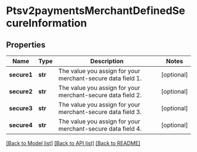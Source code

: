 # Ptsv2paymentsMerchantDefinedSecureInformation

## Properties
Name | Type | Description | Notes
------------ | ------------- | ------------- | -------------
**secure1** | **str** | The value you assign for your merchant-secure data field 1.  | [optional] 
**secure2** | **str** | The value you assign for your merchant-secure data field 2.  | [optional] 
**secure3** | **str** | The value you assign for your merchant-secure data field 3.  | [optional] 
**secure4** | **str** | The value you assign for your merchant-secure data field 4.  | [optional] 

[[Back to Model list]](../README.md#documentation-for-models) [[Back to API list]](../README.md#documentation-for-api-endpoints) [[Back to README]](../README.md)


